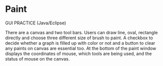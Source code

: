 # Paint
GUI PRACTICE (Java/Eclipse)

There are a canvas and two tool bars. 
Users can draw line, oval, rectangle directly and choose three different size of brush to paint. 
A checkbox to decide whether a graph is filled up with color or not and a button to clear any paints on canvas are essential too. 
At the bottom of the paint window displays the coordinates of mouse,  which tools are being used, and the status of mouse on the canvas.
